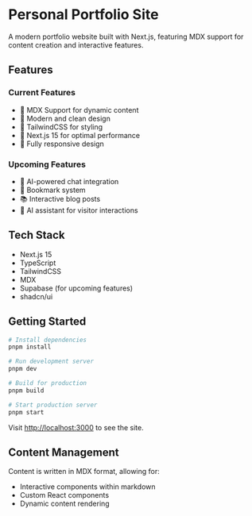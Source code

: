 # Personal Portfolio Site

A modern portfolio website built with Next.js, featuring MDX support for content creation and interactive features.

## Features

### Current Features
- 📝 MDX Support for dynamic content
- 🎨 Modern and clean design
- 💨 TailwindCSS for styling
- 🚀 Next.js 15 for optimal performance
- 📱 Fully responsive design

### Upcoming Features
- 💬 AI-powered chat integration
- 🔖 Bookmark system
- 📚 Interactive blog posts
- 🤖 AI assistant for visitor interactions

## Tech Stack

- Next.js 15
- TypeScript
- TailwindCSS
- MDX
- Supabase (for upcoming features)
- shadcn/ui

## Getting Started

```bash
# Install dependencies
pnpm install

# Run development server
pnpm dev

# Build for production
pnpm build

# Start production server
pnpm start
```

Visit [http://localhost:3000](http://localhost:3000) to see the site.

## Content Management

Content is written in MDX format, allowing for:
- Interactive components within markdown
- Custom React components
- Dynamic content rendering